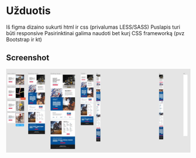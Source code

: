 # Užduotis

Iš figma dizaino sukurti html ir css (privalumas LESS/SASS)
Puslapis turi būti responsive
Pasirinktinai galima naudoti bet kurį CSS frameworką (pvz Bootstrap ir kt)

## Screenshot

![Screenshot](\img\task-screen-shot.JPG)
